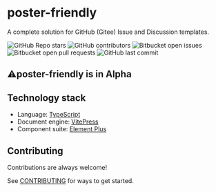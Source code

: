 # poster-friendly

A complete solution for GitHub (Gitee) Issue and Discussion templates.

![GitHub Repo stars](https://img.shields.io/github/stars/stevending1st/poster-friendly?style=for-the-badge)
![GitHub contributors](https://img.shields.io/github/contributors/stevending1st/poster-friendly?logoColor=blue&style=for-the-badge)
![Bitbucket open issues](https://img.shields.io/bitbucket/issues-raw/stevending1st/poster-friendly?logoColor=green&style=for-the-badge)
![Bitbucket open pull requests](https://img.shields.io/bitbucket/pr/stevending1st/poster-friendly?logoColor=9cf&style=for-the-badge)
![GitHub last commit](https://img.shields.io/github/last-commit/stevending1st/poster-friendly?style=for-the-badge)

## ⚠️poster-friendly is in Alpha

## Technology stack

- Language: [TypeScript][1]
- Document engine: [VitePress][2]
- Component suite: [Element Plus][3]
<!-- - CI / CD: GitHub [Actions][] + [Vercel][] -->

## Contributing

Contributions are always welcome!

See [CONTRIBUTING][4] for ways to get started.

[1]: https://www.typescriptlang.org/
[2]: https://vitepress.vuejs.org/
[3]: http://element-plus.org/en-US/
[4]: ./CONTRIBUTING
